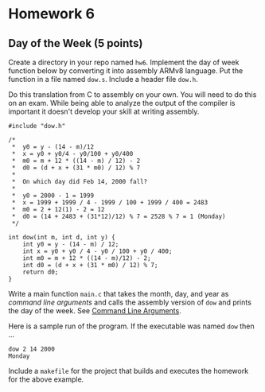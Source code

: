 # Homework 6 

## Day of the Week (5 points)
Create a directory in your repo named `hw6`. Implement the day of week 
function below by 
converting it into assembly ARMv8 language. Put the function in 
a file named `dow.s`.  Include a header file `dow.h`.

Do this translation from C to assembly on your own. You will need to do 
this on an exam. While being able to analyze the output of the compiler 
is important it doesn't develop your skill at writing assembly. 

```
#include "dow.h"

/*
 *  y0 = y - (14 - m)/12
 *  x = y0 + y0/4 - y0/100 + y0/400
 *  m0 = m + 12 * ((14 - m) / 12) - 2
 *  d0 = (d + x + (31 * m0) / 12) % 7
 *
 *  On which day did Feb 14, 2000 fall?
 *
 *  y0 = 2000 - 1 = 1999
 *  x = 1999 + 1999 / 4 - 1999 / 100 + 1999 / 400 = 2483
 *  m0 = 2 + 12(1) - 2 = 12
 *  d0 = (14 + 2483 + (31*12)/12) % 7 = 2528 % 7 = 1 (Monday)
 */

int dow(int m, int d, int y) {
    int y0 = y - (14 - m) / 12;
    int x = y0 + y0 / 4 - y0 / 100 + y0 / 400;
    int m0 = m + 12 * ((14 - m)/12) - 2;
    int d0 = (d + x + (31 * m0) / 12) % 7;
    return d0;
}
```


Write a main function `main.c` that takes the month, day,
and year as *command line arguments* and calls the assembly version of
`dow` and prints the day of the week. See [Command Line Arguments](https://diveintosystems.org/book/C2-C_depth/advanced_cmd_line_args.html#_c_cmd_line_args_). 

Here is a sample run of the program. If the executable was named `dow` then ...  

```
dow 2 14 2000 
Monday
```

Include a `makefile` for the project that builds and executes the homework 
for the above example.
